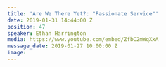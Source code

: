 ```yaml
---
title: 'Are We There Yet?: "Passionate Service"'
date: 2019-01-31 14:44:00 Z
position: 47
speaker: Ethan Harrington
media: https://www.youtube.com/embed/ZfbC2mWqXxA
message_date: 2019-01-27 10:00:00 Z
image: 
---
```


